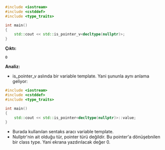 ```CPP
#include <iostream>
#include <cstddef>
#include <type_traits>

int main()
{
	std::cout << std::is_pointer_v<decltype(nullptr)>;
}
```
**Çıktı:**
```
0
```
**Analiz:**
- is_pointer_v aslında bir variable template. Yani şununla aynı anlama geliyor:
```CPP
#include <iostream>
#include <cstddef>
#include <type_traits>

int main()
{
	std::cout << std::is_pointer<decltype(nullptr)>::value;
}
```
- Burada kullanılan sentaks aracı variable template. 
- Nullptr'nin ait olduğu tür, pointer türü değildir. Bu pointer'a dönüşebnilen bir class type. Yani ekrana yazdırılacak değer 0.







